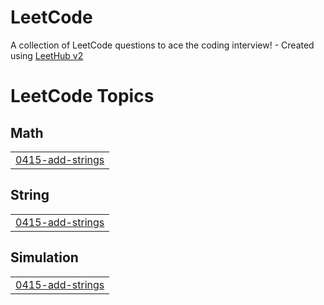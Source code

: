 # LeetCode
A collection of LeetCode questions to ace the coding interview! - Created using [LeetHub v2](https://github.com/arunbhardwaj/LeetHub-2.0)

<!---LeetCode Topics Start-->
# LeetCode Topics
## Math
|  |
| ------- |
| [0415-add-strings](https://github.com/SHU-sy/LeetCode/tree/master/0415-add-strings) |
## String
|  |
| ------- |
| [0415-add-strings](https://github.com/SHU-sy/LeetCode/tree/master/0415-add-strings) |
## Simulation
|  |
| ------- |
| [0415-add-strings](https://github.com/SHU-sy/LeetCode/tree/master/0415-add-strings) |
<!---LeetCode Topics End-->